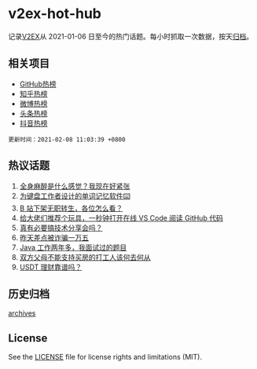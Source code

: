 # v2ex-hot-hub

 记录[V2EX](https://www.v2ex.com/)从 2021-01-06 日至今的热门话题。每小时抓取一次数据，按天[归档](archives)。
 
 ## 相关项目

- [GitHub热榜](https://github.com/lonnyzhang423/github-hot-hub)
- [知乎热榜](https://github.com/lonnyzhang423/zhihu-hot-hub)
- [微博热榜](https://github.com/lonnyzhang423/weibo-hot-hub)
- [头条热榜](https://github.com/lonnyzhang423/toutiao-hot-hub)
- [抖音热榜](https://github.com/lonnyzhang423/douyin-hot-hub)


 `更新时间：2021-02-08 11:03:39 +0800`

## 热议话题

1. [全身麻醉是什么感觉？我现在好紧张](https://www.v2ex.com/t/752040)
1. [为键盘工作者设计的单词记忆软件⌨️](https://www.v2ex.com/t/752050)
1. [B 站下架无职转生，各位怎么看？](https://www.v2ex.com/t/752226)
1. [给大佬们推荐个玩具，一秒钟打开在线 VS Code 阅读 GitHub 代码](https://www.v2ex.com/t/752197)
1. [真有必要搞技术分享会吗？](https://www.v2ex.com/t/752048)
1. [昨天差点被诈骗一万五](https://www.v2ex.com/t/752025)
1. [Java 工作两年多，我面试过的题目](https://www.v2ex.com/t/752020)
1. [双方父母不能支持买房的打工人该何去何从](https://www.v2ex.com/t/752259)
1. [USDT 理财靠谱吗？](https://www.v2ex.com/t/752012)

## 历史归档

[archives](archives)

## License

See the [LICENSE](LICENSE) file for license rights and limitations (MIT).
